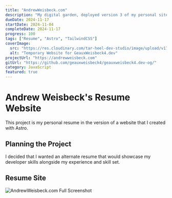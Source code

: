 ```yaml
---
title: "AndrewWeisbeck.com"
description: "My digital garden, deployed version 3 of my personal site."
dueDate: 2024-11-17
startDate: 2024-11-04
completeDate: 2024-11-17
progress: 100
tags: ["Resume", "Astro", "TailwindCSS"]
coverImage:
  src: "https://res.cloudinary.com/tar-heel-dev-studio/image/upload/v1734254270/andrewweisbeck-cover_dwhzud.png"
  alt: "Temporary Website for GeauxWeisbeck4.dev"
projectUrl: "https://andrewweisbeck.com"
gitUrl: "https://github.com/geauxweisbeck4/geauxweisbeck4.dev-og/"
category: JavaScript
featured: true
---
```


# Andrew Weisbeck's Resume Website

This project is my personal resume in the version of a website that I created with Astro.

## Planning the Project

I decided that I wanted an alternate resume that would showcase my developer skills alongside my experience and skill set.

## Resume Site

![AndrewWeisbeck.com Full Screenshot](https://res.cloudinary.com/tar-heel-dev-studio/image/upload/v1734253583/Screenshot_6-12-2024_191645_andrewweisbeck.com_lmkrlu.jpg)
